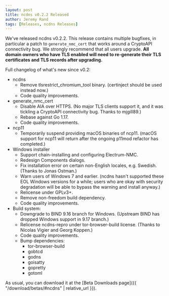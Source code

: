 ```yaml
---
layout: post
title: ncdns v0.2.2 Released
author: Jeremy Rand
tags: [Releases, ncdns Releases]
---
```


We've released ncdns v0.2.2.  This release contains multiple bugfixes, in particular a patch to `generate_nmc_cert` that works around a CryptoAPI connectivity bug.  We strongly recommend that all users upgrade.  **All domain owners who have TLS enabled will need to re-generate their TLS certificates and TLS records after upgrading.**

Full changelog of what's new since v0.2:

* ncdns
    - Remove tlsrestrict_chromium_tool binary.  (certinject should be used instead now.)
    - Code quality improvements.
* generate_nmc_cert
    - Disable AIA over HTTPS.  (No major TLS clients support it, and it was tickling a CryptoAPI connectivity bug.  Thanks to mjgill89.)
    - Rebase against Go 1.17.
    - Code quality improvements.
* ncp11
    - Temporarily suspend providing macOS binaries of ncp11.  (macOS support for ncp11 will return after the ongoing p11mod refactor has completed.)
* Windows installer
    - Support chain-installing and configuring Electrum-NMC.
    - Redesign Components dialogs.
    - Fix installation error on certain non-English locales, e.g. Swedish.  (Thanks to Jonas Ostman.)
    - Warn users of Windows 7 and earlier.  (ncdns hasn't supported these EOL Windows versions for a while; users who are okay with security degradation will be able to bypass the warning and install anyway.)
    - Relicense under GPLv3+.
    - Remove non-freedom build dependency.
    - Code quality improvements.
* Build system:
    - Downgrade to BIND 9.16 branch for Windows.  (Upstream BIND has dropped Windows support in 9.17 branch.)
    - Relicense ncdns-repro under tor-browser-build license.  (Thanks to Nicolas Vigier and Georg Koppen.)
    - Code quality improvements.
    - Bump dependencies:
        * tor-browser-build
        * gobtcd
        * godns
        * goisatty
        * gopretty
        * gotoml

As usual, you can download it at the [Beta Downloads page]({{ "/download/betas/#ncdns" | relative_url }}).
